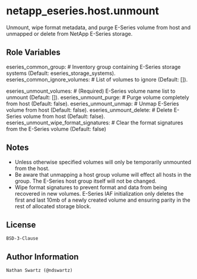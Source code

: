 netapp_eseries.host.unmount
=========
Unmount, wipe format metadata, and purge E-Series volume from host and unmapped or delete from NetApp E-Series storage.


Role Variables
--------------
eseries_common_group:                      # Inventory group containing E-Series storage systems (Default: eseries_storage_systems).
eseries_common_ignore_volumes:             # List of volumes to ignore (Default: []).

eseries_unmount_volumes:                   # (Required) E-Series volume name list to unmount (Default: []).
eseries_unmount_purge:                     # Purge volume completely from host (Default: false).
eseries_unmount_unmap:                     # Unmap E-Series volume from host (Default: false).
eseries_unmount_delete:                    # Delete E-Series volume from host (Default: false).
eseries_unmount_wipe_format_signatures:    # Clear the format signatures from the E-Series volume (Default: false)


Notes
-----
- Unless otherwise specified volumes will only be temporarily unmounted from the host.
- Be aware that unmapping a host group volume will effect all hosts in the group. The E-Series host group itself will not be changed.
- Wipe format signatures to prevent format and data from being recovered in new volumes. E-Series IAF initialization only deletes the first and last 10mb of a newly created volume and ensuring parity in the rest of allocated storage block.


License
-------
    BSD-3-Clause


Author Information
------------------
    Nathan Swartz (@ndswartz)